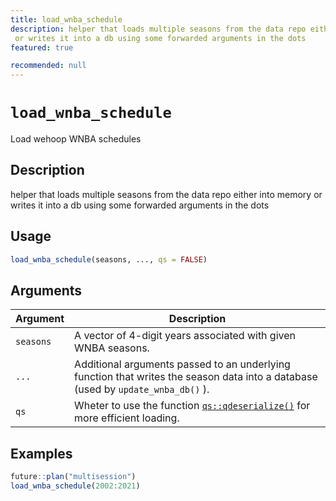 ```yaml
---
title: load_wnba_schedule
description: helper that loads multiple seasons from the data repo either into memory
 or writes it into a db using some forwarded arguments in the dots
featured: true

recommended: null
---
```

# `load_wnba_schedule`

Load wehoop WNBA schedules


## Description

helper that loads multiple seasons from the data repo either into memory
 or writes it into a db using some forwarded arguments in the dots


## Usage

```r
load_wnba_schedule(seasons, ..., qs = FALSE)
```


## Arguments

Argument      |Description
------------- |----------------
`seasons`     |     A vector of 4-digit years associated with given WNBA seasons.
`...`     |     Additional arguments passed to an underlying function that writes the season data into a database (used by `update_wnba_db()` ).
`qs`     |     Wheter to use the function [`qs::qdeserialize()`](#qs::qdeserialize()) for more efficient loading.


## Examples

```r
future::plan("multisession")
load_wnba_schedule(2002:2021)
```
